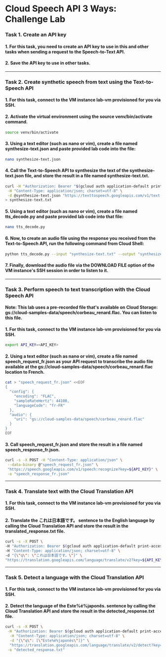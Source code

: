 # Cloud Speech API 3 Ways: Challenge Lab

### Task 1. Create an API key

#### 1. For this task, you need to create an API key to use in this and other tasks when sending a request to the Speech-to-Text API.

#### 2. Save the API key to use in other tasks.

---

### Task 2. Create synthetic speech from text using the Text-to-Speech API

#### 1. For this task, connect to the VM instance lab-vm provisioned for you via SSH.

#### 2. Activate the virtual environment using the source venv/bin/activate command.

```bash
source venv/bin/activate
```

#### 3. Using a text editor (such as nano or vim), create a file named synthesize-text.json and paste provided lab code into the file:

```bash
nano synthesize-text.json
```

#### 4. Call the Text-to-Speech API to synthesize the text of the synthesize-text.json file, and store the result in a file named synthesize-text.txt.

```bash
curl -H "Authorization: Bearer "$(gcloud auth application-default print-access-token) \
 -H "Content-Type: application/json; charset=utf-8" \
 -d @synthesize-text.json "https://texttospeech.googleapis.com/v1/text:synthesize" \
> synthesize-text.txt
```

#### 5. Using a text editor (such as nano or vim), create a file named tts_decode.py and paste provided lab code into that file:

```bash
nano tts_decode.py
```

#### 6. Now, to create an audio file using the response you received from the Text-to-Speech API, run the following command from Cloud Shell:

```bash
python tts_decode.py --input "synthesize-text.txt" --output "synthesize-text-audio.mp3"
```

#### 7. Finally, download the audio file via the DOWNLOAD FILE option of the VM instance's SSH session in order to listen to it.

---

### Task 3. Perform speech to text transcription with the Cloud Speech API

#### Note: This lab uses a pre-recorded file that's available on Cloud Storage: gs://cloud-samples-data/speech/corbeau_renard.flac. You can listen to this file.

#### 1. For this task, connect to the VM instance lab-vm provisioned for you via SSH.

```bash
export API_KEY=<API_KEY>
```

#### 2. Using a text editor (such as nano or vim), create a file named speech_request_fr.json as your API request to transcribe the audio file available at the gs://cloud-samples-data/speech/corbeau_renard.flac location to French.

```bash
cat > "speech_request_fr.json" <<EOF
{
  "config": {
    "encoding": "FLAC",
    "sampleRateHertz": 44100,
    "languageCode": "fr-FR"
  },
  "audio": {
    "uri": "gs://cloud-samples-data/speech/corbeau_renard.flac"
  }
}
EOF
```

#### 3. Call speech_request_fr.json and store the result in a file named speech_response_fr.json.

```bash
curl -s -X POST -H "Content-Type: application/json" \
 --data-binary @"speech_request_fr.json" \
 "https://speech.googleapis.com/v1/speech:recognize?key=${API_KEY}" \
 -o "speech_response_fr.json"
```

---

### Task 4. Translate text with the Cloud Translation API

#### 1. For this task, connect to the VM instance lab-vm provisioned for you via SSH.

#### 2. Translate the これは日本語です。 sentence to the English language by calling the Cloud Translation API and store the result in the translated_response.txt file.

```bash
curl -s -X POST \
-H "Authorization: Bearer $(gcloud auth application-default print-access-token)" \
-H "Content-Type: application/json; charset=utf-8" \
-d "{\"q\": \"これは日本語です。\"}" \
"https://translation.googleapis.com/language/translate/v2?key=${API_KEY}&source=ja&target=en" > translated_response.txt
```

---

### Task 5. Detect a language with the Cloud Translation API

#### 1. For this task, connect to the VM instance lab-vm provisioned for you via SSH.

#### 2. Detect the language of the Este%é%japonês. sentence by calling the Cloud Translation API and store the result in the detected_response.txt file.

```bash
curl -s -X POST \
 -H "Authorization: Bearer $(gcloud auth application-default print-access-token)" \
  -H "Content-Type: application/json; charset=utf-8" \
  -d "{\"q\": [\"Este%é%japonês\"]}" \
  "https://translation.googleapis.com/language/translate/v2/detect?key=${API_KEY}" \
 -o "detected_response.txt"
```
